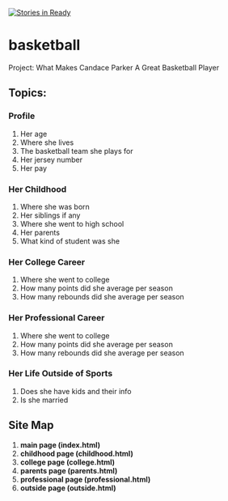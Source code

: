 [![Stories in Ready](https://badge.waffle.io/amazingakirah01/basketball.png?label=ready&title=Ready)](https://waffle.io/amazingakirah01/basketball)
# basketball
Project: What Makes Candace Parker A Great Basketball Player

## Topics:
### Profile
1. Her age
2. Where she lives
3. The basketball team she plays for
4. Her jersey number
5. Her pay

### Her Childhood
1. Where she was born
2. Her siblings if any
3. Where she went to high school
4. Her parents
5. What kind of student was she

### Her College Career
1. Where she went to college
2. How many points did she average per season
3. How many rebounds did she average per season

### Her Professional Career
1. Where she went to college
2. How many points did she average per season
3. How many rebounds did she average per season

### Her Life Outside of Sports
1. Does she have kids and their info
2. Is she married

## Site Map
1. **main page (index.html)**
2. **childhood page (childhood.html)**
3. **college page (college.html)**
4. **parents page (parents.html)**
5. **professional page (professional.html)**
6. **outside page (outside.html)**
